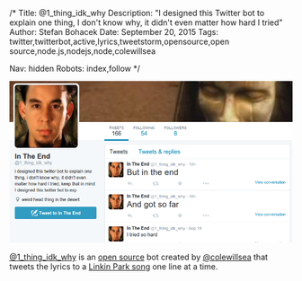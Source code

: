 /*
Title: @1_thing_idk_why
Description: "I designed this Twitter bot to explain one thing, I don't know why, it didn't even matter how hard I tried"
Author: Stefan Bohacek
Date: September 20, 2015
Tags: twitter,twitterbot,active,lyrics,tweetstorm,opensource,open source,node.js,nodejs,node,colewillsea

Nav: hidden
Robots: index,follow
*/

[![](/content/bots/twitterbots/images/1_thing_idk_why.png)](https://twitter.com/1_thing_idk_why)

[@1_thing_idk_why](https://twitter.com/1_thing_idk_why) is an [open source](https://github.com/coleww/1_thing_idk_why) bot created by [@colewillsea](https://twitter.com/colewillsea) that tweets the lyrics to a [Linkin Park song](https://en.wikipedia.org/wiki/In_the_End) one line at a time.